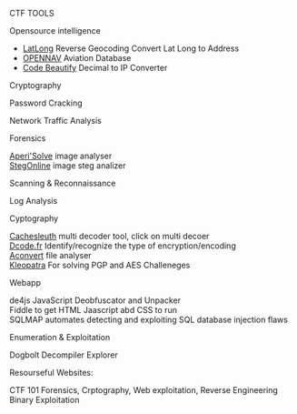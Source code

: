 CTF TOOLS

Opensource intelligence

- [LatLong](https://www.latlong.net/Show-Latitude-Longitude.html) Reverse Geocoding Convert Lat Long to Address  
- [OPENNAV](https://opennav.com/) Aviation Database  
- [Code Beautify](https://codebeautify.org/decimal-to-ip-converter) Decimal to IP Converter  


Cryptography



Password Cracking



Network Traffic Analysis



Forensics

[Aperi'Solve](https://www.aperisolve.com/) image analyser  
[StegOnline](https://stegonline.georgeom.net/upload) image steg analizer  


Scanning & Reconnaissance


Log Analysis


Cyptography

[Cachesleuth](https://www.cachesleuth.com/) multi decoder tool, click on multi decoer  
[Dcode.fr](https://www.dcode.fr/cipher-identifier) Identify/recognize the type of encryption/encoding  
[Aconvert](https://www.aconvert.com/analyze.html) file analyser  
[Kleopatra](https://apps.kde.org/en-gb/kleopatra/) For solving PGP and AES Challeneges  

Webapp

de4js JavaScript Deobfuscator and Unpacker  
Fiddle to get HTML Jaascript abd CSS to run  
SQLMAP automates  detecting and exploiting SQL database injection flaws  

Enumeration & Exploitation

Dogbolt  Decompiler Explorer  


Resourseful Websites:

 CTF 101 Forensics, Crptography, Web exploitation, Reverse Engineering Binary Exploitation  